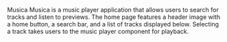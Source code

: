 Musica
Musica is a music player application that allows users to search for tracks and listen to previews. The home page features a header image with a home button, a search bar, and a list of tracks displayed below. Selecting a track takes users to the music player component for playback.